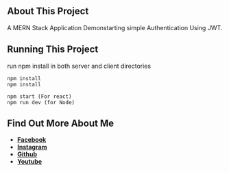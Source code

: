 ## About This Project
A MERN Stack Application Demonstarting simple Authentication Using JWT.

## Running This Project
run npm install in both server and client directories
```
npm install 
npm install

npm start (For react)
npm run dev (for Node)

```
## Find Out More About Me

- **[Facebook](https://facebook.com/rafayrty)**
- **[Instagram](https://instagram.com/rafay_developer)**
- **[Github](https://github.com/rafayrty)**
- **[Youtube](https://www.youtube.com/channel/UCMIJqDasO3z_r98bjO726pQ)**